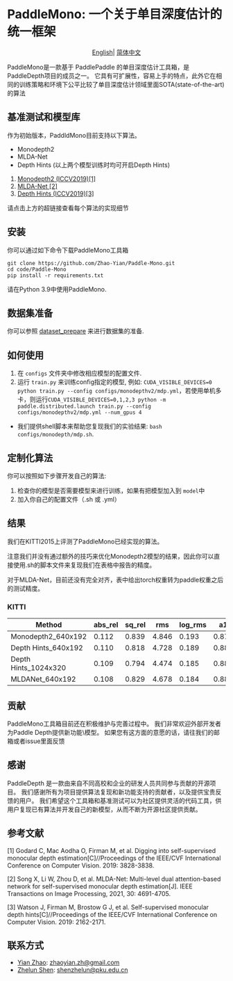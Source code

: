 # PaddleMono: 一个关于单目深度估计的统一框架
</div>

<div align="center">

[English](README.md)| [简体中文](README_zh-CN.md)

</div>
PaddleMono是一款基于 PaddlePaddle 的单目深度估计工具箱，是 PaddleDepth项目的成员之一。
它具有可扩展性，容易上手的特点，此外它在相同的训练策略和环境下公平比较了单目深度估计领域里面SOTA(state-of-the-art)的算法

## 基准测试和模型库

作为初始版本，PaddldMono目前支持以下算法。

- Monodepth2
- MLDA-Net
- Depth Hints (以上两个模型训练时均可开启Depth Hints)


1. [Monodepth2 (ICCV2019)[1]](configs/monodepthv2/README.md)
2. [MLDA-Net [2]](configs/mldanet/README.md)
3. [Depth Hints (ICCV2019)[3]](configs/depth_hints/README.md)

请点击上方的超链接查看每个算法的实现细节

## 安装

你可以通过如下命令下载PaddleMono工具箱

```
git clone https://github.com/Zhao-Yian/Paddle-Mono.git
cd code/Paddle-Mono
pip install -r requirements.txt
```
请在Python 3.9中使用PaddleMono.

## 数据集准备
你可以参照 [dataset_prepare](data_prepare/data_prepare.md) 来进行数据集的准备.

## 如何使用


1. 在 `configs` 文件夹中修改相应模型的配置文件.
2. 运行 `train.py` 来训练config指定的模型, 例如: `CUDA_VISIBLE_DEVICES=0 python train.py --config configs/monodepthv2/mdp.yml`，若使用单机多卡，则运行`CUDA_VISIBLE_DEVICES=0,1,2,3 python -m paddle.distributed.launch train.py --config configs/monodepthv2/mdp.yml --num_gpus 4`

* 我们提供shell脚本来帮助您复现我们的实验结果: `bash configs/monodepth/mdp.sh`.

## 定制化算法

你可以按照如下步骤开发自己的算法:

1. 检查你的模型是否需要模型来进行训练，如果有把模型加入到 `model`中
2. 加入你自己的配置文件（.sh 或 .yml）

## 结果

我们在KITTI2015上评测了PaddleMono已经实现的算法。

注意我们并没有通过额外的技巧来优化Monodepth2模型的结果，因此你可以直接使用.sh的脚本文件来复现我们在表格中报告的精度。

对于MLDA-Net，目前还没有完全对齐，表中给出torch权重转为paddle权重之后的测试精度。

### KITTI

|     Method        | abs_rel | sq_rel | rms | log_rms | a1  | a2  | a3 |
|-------------|-------|-------|-------|-------|--------|--------|---------|
| Monodepth2_640x192 | 0.112 | 0.839 | 4.846 | 0.193 | 0.875  | 0.957 | 0.980   |
| Depth Hints_640x192 | 0.110 | 0.818 | 4.728 | 0.189 | 0.881  | 0.959 | 0.981   |
| Depth Hints_1024x320 | 0.109 | 0.794 | 4.474 | 0.185 | 0.887  | 0.963 | 0.982   |
| MLDANet_640x192 | 0.108 | 0.829 | 4.678 | 0.184 | 0.885  | 0.962 | 0.983   |

## 贡献

PaddleMono工具箱目前还在积极维护与完善过程中。 我们非常欢迎外部开发者为Paddle Depth提供新功能\模型。 如果您有这方面的意愿的话，请往我们的邮箱或者issue里面反馈
## 感谢
PaddleDepth 是一款由来自不同高校和企业的研发人员共同参与贡献的开源项目。
我们感谢所有为项目提供算法复现和新功能支持的贡献者，以及提供宝贵反馈的用户。 
我们希望这个工具箱和基准测试可以为社区提供灵活的代码工具，供用户复现已有算法并开发自己的新模型，从而不断为开源社区提供贡献。

## 参考文献

[1] Godard C, Mac Aodha O, Firman M, et al. Digging into self-supervised monocular depth estimation[C]//Proceedings of the IEEE/CVF International Conference on Computer Vision. 2019: 3828-3838.

[2] Song X, Li W, Zhou D, et al. MLDA-Net: Multi-level dual attention-based network for self-supervised monocular depth estimation[J]. IEEE Transactions on Image Processing, 2021, 30: 4691-4705.

[3] Watson J, Firman M, Brostow G J, et al. Self-supervised monocular depth hints[C]//Proceedings of the IEEE/CVF International Conference on Computer Vision. 2019: 2162-2171.

[comment]: <> "## Citation"

[comment]: <> "If you think this toolkit or the results are helpful to you and your research, please cite us!"

[comment]: <> "```"

[comment]: <> "@Misc{deepda,"

[comment]: <> "howpublished = {\url{https://github.com/jindongwang/transferlearning/tree/master/code/DeepDA}},   "

[comment]: <> "title = {DeepDA: Deep Domain Adaptation Toolkit},  "

[comment]: <> "author = {Wang, Jindong and Hou, Wenxin}"

[comment]: <> "}  "

[comment]: <> "```"



## 联系方式

- [Yian Zhao](https://github.com/Zhao-Yian/): zhaoyian.zh@gmail.com
- [Zhelun Shen](https://github.com/gallenszl): shenzhelun@pku.edu.cn
